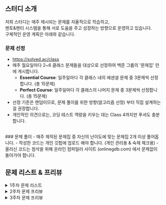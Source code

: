 ## 스터디 소개

저희 스터디는 매주 제시되는 문제를 자율적으로 학습하고,  
멘토&멘티 시스템을 통해 서로 도움을 주고 성장하는 방향으로 운영하고 있습니다.  
구체적인 운영 계획은 아래와 같습니다.

### 문제 선정
- https://solved.ac/class
- 매주 월요일마다 2~6 클래스 문제들을 대상으로 선정하여 백준 그룹의 '문제집' 란에 게시합니다.
  - **Essential Course**: 일주일마다 각 클래스 내의 에센셜 문제 중 3문제씩 선정합니다. (총 15문제)
  - **Perfect Course**: 일주일마다 각 클래스의 나머지 문제 중 3문제씩 선정합니다. (총 15문제)
- 선정 기준은 랜덤이므로, 문제 풀이를 위한 방향(알고리즘 선정) 부터 직접 설계하는걸 권장합니다.
- 개인적인 의견으로는, 코딩 테스트 역량을 키우는 데는 Class 4까지만 푸셔도 충분합니다.
<br>
### 문제 풀이
  - 매주 제작된 문제집 중 자신의 난이도에 맞는 문제집 2개 이상 풀어옵니다.
  - 작성한 코드는 개인 깃헙에 업로드 해야 합니다. (개인 관리용 & 숙제 체크용)
  - 올리신 코드는 첨삭을 위해 온라인 컴파일러 사이트 (onlinegdb.com) 에서 문제없이 돌아가야 합니다.
<br>

## 문제 리스트 & 프리뷰
<details>
<summary> 1주차 문제 리스트 </summary>
<div markdown="1">

|분류|번호|제목|링크|
|--|--|--|--|
|<img src="class/c2.svg">|1546|평균|<a href="https://www.acmicpc.net/problem/1546"> 🔗 </a>
|<img src="class/c2.svg">|11866|요세푸스 문제 0|<a href="https://www.acmicpc.net/problem/11866"> 🔗 </a>
|<img src="class/c2.svg">|2798|블랙잭|<a href="https://www.acmicpc.net/problem/2798"> 🔗 </a>
|<img src="class/c3.svg">|1620|나는야 포켓몬 마스터 이다솜|<a href="https://www.acmicpc.net/problem/1620"> 🔗 </a>
|<img src="class/c3.svg">|1927|최소 힙|<a href="https://www.acmicpc.net/problem/1927"> 🔗 </a>
|<img src="class/c3.svg">|2606|바이러스|<a href="https://www.acmicpc.net/problem/2606"> 🔗 </a>
|<img src="class/c4.svg">|1629|곱셈|<a href="https://www.acmicpc.net/problem/1629"> 🔗 </a>
|<img src="class/c4.svg">|11660|구간 합 구하기 5|<a href="https://www.acmicpc.net/problem/11660"> 🔗 </a>
|<img src="class/c4.svg">|12865|평범한 배낭|<a href="https://www.acmicpc.net/problem/12865"> 🔗 </a>
|<img src="class/c5.svg">|1463|가장 긴 증가하는 부분 수열 2|<a href="https://www.acmicpc.net/problem/1463"> 🔗 </a>
|<img src="class/c5.svg">|1074|팰린드롬?|<a href="https://www.acmicpc.net/problem/1074"> 🔗 </a>
|<img src="class/c5.svg">|9095|부분합|<a href="https://www.acmicpc.net/problem/9095"> 🔗 </a>
|<img src="class/c6.svg">|11438|LCA 2|<a href="https://www.acmicpc.net/problem/11438"> 🔗 </a>
|<img src="class/c6.svg">|13334|철로|<a href="https://www.acmicpc.net/problem/13334"> 🔗 </a>
|<img src="class/c6.svg">|5719|거의 최단 경로|<a href="https://www.acmicpc.net/problem/5719"> 🔗 </a>

</div>
</details>

<details>
<summary> 2주차 문제 프리뷰 </summary>
<div markdown="1">

## CLASS2
[1018 체스판 다시 칠하기](https://www.acmicpc.net/problem/1018)
* N,M의 제한이 50인 문제로, 최적화를 할 필요가 없는 문제입니다.
* 최적화를 요하는 문제로 아래 문제가 있습니다. (골드5)
  * [25682 체스판 다시 칠하기 2](https://www.acmicpc.net/problem/25682)

[1259 팰린드롬수](https://www.acmicpc.net/problem/1259)
* '팰린드롬'이라는 성질은 앞으로 알고리즘 문제에서 빈번하게 등장할 예정입니다.
* 팰린드롬과 관련된 아래 문제를 추천드립니다.
  * [1213 팰린드롬 만들기](https://www.acmicpc.net/problem/1213)

[2164 카드2](https://www.acmicpc.net/problem/2164)
* 이 문제도 최적화를 할 필요는 없습니다.
* 그러나, O(logN)으로 풀 수 있는 문제라는 걸 감안하면 최적화를 해보는 게 바람직해 보입니다.
  * Input이 '1044483647'일 때, Output이 '1015225470'가 나오는 코드를 작성해보세요 (비슷한 문제를 못찾음 ㅠ)


## CLASS3
[1463 1로 만들기](https://www.acmicpc.net/problem/1463)
* 접근 방법이 대개 비슷할 수 밖에 없는 문제입니다.
* 이미 정형화된 문제가 다양한 바리에이션이 있으며, 아래와 같은 문제들을 소개드립니다.
  * [12852 1로 만들기 2 (실버1)](https://www.acmicpc.net/problem/12852)
  * [27440 1로 만들기 3 (골드4)](https://www.acmicpc.net/problem/27440)

[1074 Z](https://www.acmicpc.net/problem/1074)
* 이 문제도 접근 방법이 거의 비슷할거라 생각합니다.
* 아래 문제도 함께 풀어보며 비슷하게 접근했는지 한 번 생각해보면 좋을 듯 합니다.
  * [10993 별 찍기 - 18 (골드4)](https://www.acmicpc.net/problem/10993)

[9095 1, 2, 3 더하기](https://www.acmicpc.net/problem/9095)
* 마찬가지로 바리에이션이 많은 문제입니다. (다 풀면 천재)
  * [2156 포도주 시식 (실버1)](https://www.acmicpc.net/problem/2156)
  * [12101 1, 2, 3 더하기 2](https://www.acmicpc.net/problem/12101)
  * [15988 1, 2, 3 더하기 3](https://www.acmicpc.net/problem/15988)
  * [15989 1, 2, 3 더하기 4](https://www.acmicpc.net/problem/15989)
  * [15990 1, 2, 3 더하기 5](https://www.acmicpc.net/problem/15990)
  * [15991 1, 2, 3 더하기 6](https://www.acmicpc.net/problem/15991)
  * [15992 1, 2, 3 더하기 7](https://www.acmicpc.net/problem/15992)
  * [15993 1, 2, 3 더하기 8](https://www.acmicpc.net/problem/15993)
  * [16195 1, 2, 3 더하기 9](https://www.acmicpc.net/problem/16195)

## CLASS4
[1238 파티](https://www.acmicpc.net/problem/1238)
* 그래프의 특정 이론을 응용하는 문제입니다.
* 이 문제를 쉽게 풀었거나, 다른 응용 문제가 궁금하다면 다음과 같은 문제가 있습니다.
  * [13911 집 구하기 (골드2)](https://www.acmicpc.net/problem/13911)
  * [16118 달빛 여우 (골드1, 어려움)](https://www.acmicpc.net/problem/16118)

[2206 벽 부수고 이동하기](https://www.acmicpc.net/problem/2206)
* 기초적인 4방향 탐색 문제에서, 특정 조건이 추가되면서 까다로워진 케이스입니다.
* 시리즈가 있으며, 난이도는 대체로 비슷합니다. (견우와 직녀는 조금 어려워요)
  * [14442 벽 부수고 이동하기 2](https://www.acmicpc.net/problem/14442)
  * [16933 벽 부수고 이동하기 3](https://www.acmicpc.net/problem/16933)
  * [16946 벽 부수고 이동하기 4](https://www.acmicpc.net/problem/16946)
  * [16137 견우와 직녀 (골드2)](https://www.acmicpc.net/problem/16137)

[1991 트리 순회](https://www.acmicpc.net/problem/1991)
* 트리의 전위 순회, 중위 순회, 후위 순회와 관련된 학습적인 문제입니다.
* 아마 나중에 Class5에서 더 깊게 다룰 예정이므로, 여기서는 맛만 보고 넘어갑시다

## CLASS5
[1197 최소 스패닝 트리](https://www.acmicpc.net/problem/1197)
* 선행 지식이 필요한 문제로써, 1시간 내외로 고민해보고 이론을 학습하시는 걸 추천드립니다.
* 생각해보니 제목이 MST네요 최소 스패닝 트리(이하 MST) 만드는 테크닉을 알아야 합니다.
* MST 문제는 대체로 MST 문제라는걸 스포 당하는 순간 쉬워집니다. 그래서 함부로 문제 추천은 못하겠습니다.
* 그래도 아래 기본 문제는 추천해봄직 하다고 생각했습니다.
  * [13418 학교 탐방하기 (골드3)](https://www.acmicpc.net/problem/13418)

[13460 구슬 탈출 2](https://www.acmicpc.net/problem/13460)
* 구슬탈출은 꽤 어려운 시뮬레이션 문제 중 하나로, 특히 코드 최적화가 굉장히 까다롭습니다.
* 시리즈 문제의 요구사항이 대부분 같으므로, 구슬 탈출 3, 4 부터 풀고 나머지를 제출하시면 나머지도 무난히 풀립니다.
  * [13459 구슬 탈출 1](https://www.acmicpc.net/problem/13459)
  * [15644 구슬 탈출 3](https://www.acmicpc.net/problem/15644)
  * [15653 구슬 탈출 4](https://www.acmicpc.net/problem/15653)
* 조금 쉬운 구현 문제로는 아래 문제를 추천합니다.
  * [11559 Puyo Puyo](https://www.acmicpc.net/problem/11559)

[2252 줄 세우기](https://www.acmicpc.net/problem/2252)
* 최소 스패닝 트리처럼, 그래프에서 꽤 유용한 이론 중 하나를 사용하는 문제입니다.
* 마찬가지로 1시간 내외로 고민해보고 이론을 학습하시는 걸 추천드립니다.
* 응용문제가 다른 복합적인 알고리즘과 함께 제시되는 경우가 많으므로 그냥 이론만 배우는걸 추천드립니다.

## CLASS6
[19585 전설](https://www.acmicpc.net/problem/19585)
* 응용 문제야 많지만... 제가 이 난이도 이상으로 이 알고리즘 응용 문제를 아직 못풀어봤습니다.
* JAVA 기준으로 시간 관리가 굉장히 빡빡합니다.

[2533 사회망 서비스(SNS)](https://www.acmicpc.net/problem/19585)
* 비슷한 유형으로 아래 문제가 있습니다.
  * [1135 뉴스 전하기](https://www.acmicpc.net/problem/1135)

[11280 2-SAT - 3](https://www.acmicpc.net/problem/11280)
* 이 문제의 하위 개념까지 배우고 왔다면 사실 저희 스터디에서 배울 게 딱히 없긴 해요
* 하위 개념 문제로 유명한 문제를 하나 소개해드리겠습니다. (아래꺼부터 풀고 와야 함)
  * [2150 Strongly Connected Component](https://www.acmicpc.net/problem/2150)
  * [12880 그래프 차이 최소](https://www.acmicpc.net/problem/12880)

</div>
</details>


<details>
<summary> 3주차 문제 프리뷰 </summary>
<div markdown="1">

## CLASS2
[10814 나이순 정렬](https://www.acmicpc.net/problem/10814)
* 클래식한 정렬 문제입니다. 정렬 방법을 '잘' 구현하는 건 앞으로도 도움이 되니 확실하게 익혀두시기 바랍니다.
  * [11651 좌표 정렬하기 2](https://www.acmicpc.net/problem/11651)
  * [5648 역원소 정렬](https://www.acmicpc.net/problem/5648)

[10845 큐](https://www.acmicpc.net/problem/10845)
* 더러운 구현 문제지만 한번쯤은 이런걸 해둘 필요가 있습니다.
* 명령이 들어오고 처리하는 문제에서, 각 명령을 함수화 시키는 연습을 해두면 좋습니다. 가령 아래처럼...
```
while(N--){
    cin >> s;
    if(s == "push") _push();
    if(s == "pop") _pop();
    if(s == "size") _size();
    if(s == "empty") _empty();
    if(s == "front") _front();
    if(s == "back") _back();
}
```

[11050 이항 계수 1](https://www.acmicpc.net/problem/11050)
* 아직 최적화가 필요없는 이항 계수 문제입니다.
* 이항 계수와 관련하여 최적화를 요구하는 문제가 굉장히 많으며, 그 난이도도 다양합니다.
* 여기서는 실버, 골드 수준 문제만 소개하겠습니다.
  * [11051 이항 계수 2](https://www.acmicpc.net/problem/11051)
  * [15824 너 봄에는 캡사이신이 맛있단다](https://www.acmicpc.net/problem/15824)
  * [11401 이항 계수 3](https://www.acmicpc.net/problem/11401)

## CLASS3
[1003 피보나치 함수](https://www.acmicpc.net/problem/1003)
* 피보나치도 알고리즘에서 굉장히 많이 응용되는 수열 중 하나입니다
* 비슷한 문제들을 모두 모아봤습니다 (골드 문제는 응용 & 최적화가 필요합니다)
  * [10826 피보나치 수 4](https://www.acmicpc.net/problem/10826)
  * [1788 피보나치 수의 확장](https://www.acmicpc.net/problem/1788)
  * [15624 피보나치 수 7](https://www.acmicpc.net/problem/15624)
  * [14495 피보나치 비스무리한 수열](https://www.acmicpc.net/problem/15624)
  * [17175 피보나치는 지겨웡~](https://www.acmicpc.net/problem/15624)
  * [9009 피보나치](https://www.acmicpc.net/problem/9009)
  * [11442 홀수번째 피보나치 수의 합 (골드)](https://www.acmicpc.net/problem/11442)
  * [11443 짝수번째 피보나치 수의 합 (골드)](https://www.acmicpc.net/problem/11443)
  * [11444 피보나치 수 6 (골드)](https://www.acmicpc.net/problem/11444)

[11723 집합](https://www.acmicpc.net/problem/11723)
* 딱히 적을 말이 없네요 귀찮은 구현 문제입니다.

[2630 색종이 만들기](https://www.acmicpc.net/problem/2630)
* 좋은 문제이고, 이런 유형이 코테에 종종 나옵니다. 아래 문제들도 적극 추천드립니다.
  * [17829 222-풀링](https://www.acmicpc.net/problem/17829)
  * [9097 Quad Trees](https://www.acmicpc.net/problem/9097)


## CLASS4
[1753 최단경로](https://www.acmicpc.net/problem/1753)
* 저번주 파티(1238) 문제를 풀었다면 아마 쉽게 풀었으리라 생각합니다.
* 그러므로 저번주 문제를 그대로 추천드리며, 혹시라도 다 푸신 분을 위해 문제 하나 추가하겠습니다.
  * [5529 저택](https://www.acmicpc.net/problem/5529)

[15650 N과 M(2)](https://www.acmicpc.net/problem/15650)
* 수업에서 다뤘던 문제입니다. 복습 느낌으로 아래 문제들을 풀어보세요 (다풀면 백트래킹 마스터)
  * [15649 N과 M(1)](https://www.acmicpc.net/problem/15649)
  * [15651 N과 M(3)](https://www.acmicpc.net/problem/15651)
  * [15652 N과 M(4)](https://www.acmicpc.net/problem/15652)
  * [15654 N과 M(5)](https://www.acmicpc.net/problem/15654)
  * [15655 N과 M(6)](https://www.acmicpc.net/problem/15655)
  * [15656 N과 M(7)](https://www.acmicpc.net/problem/15656)
  * [15657 N과 M(8)](https://www.acmicpc.net/problem/15657)
  * [15663 N과 M(9)](https://www.acmicpc.net/problem/15663)
  * [15664 N과 M(10)](https://www.acmicpc.net/problem/15664)
  * [15665 N과 M(11)](https://www.acmicpc.net/problem/15665)

[1918 후위 표기식](https://www.acmicpc.net/problem/1918)
* 이론으로만 배웠던 후위 표기식을 실습하는 문제입니다!
* 처음에 구현하기 정말정말 어려워요. 그래도 포기하지 말고 도전해보길 바래요


## CLASS5
[17387 선분 교차 2](https://www.acmicpc.net/problem/17387)
* 솔직히 코테에 큰 도움이 되는 문제는 아닙니다.
* 그래도 기하학 문제를 풀면 수학적 사고력이 많이 올라가니 시간이 남으면 도전해보세요
* 아래 문제는 기하학에서 주로 다루는 CCW를 소개하고 있습니다.
  * [11758 CCW](https://www.acmicpc.net/problem/11758)
  * [17386 선분 교차 1](https://www.acmicpc.net/problem/17386)
  * [12781 PIZZA ALBOLOC](https://www.acmicpc.net/problem/12781)

[12100 2048 (Easy)](https://www.acmicpc.net/problem/12100)
* 쉽지 않은 시뮬레이션 문제입니다. 구슬 탈출과 로직이 비슷해보이지만 저한테는 훨씬 더 까다로운 문제였습니다.
* Hard까지 도전...?
  * [12094 2048 (Hard)](https://www.acmicpc.net/problem/12094)

[14003 가장 긴 증가하는 부분 수열 5](https://www.acmicpc.net/problem/14003)
* 코테에서, 만약 LIS를 가장 어렵게 낸다면 이 정도 난이도가 될 듯 합니다
* 그러니까 이거 이해하고 적절히 잘 구현했다면, 앞으로 어떤 코테도 무난하게 풀 수 있을거에요
  * [3745 오름세](https://www.acmicpc.net/problem/3745)


## CLASS6
[1533 길의 개수](https://www.acmicpc.net/problem/1533)
* 단순히 구현하면 시간초과가 나기 때문에, Class 5 정도의 알고리즘을 적절히 잘 응용하는 문제입니다.
* 다시 말해서 Class 5를 풀고 오셨다면 이 문제도 충분히 푸실 수 있습니다.

[1789 찾기](https://www.acmicpc.net/problem/1786)
* 정말 유명한 kmp 알고리즘을 배우는 문제입니다.
* 1학기 수업 중에 배우는 걸로 아는데, 미리 배워두면 나중에 따라가기 훨씬 쉬워질 겁니다.
* kmp 문제들 대부분이 주제가 kmp라는 걸 아는 순간 쉬워지는 문제들이라서... 응용 문제 하나만 남겨두겠습니다.
  * [13506 카멜레온 부분 문자열](https://www.acmicpc.net/problem/13506)

[2042 구간 합 구하기](https://www.acmicpc.net/problem/2042)
* 어쩌면 Class 6 중에서 가장 쉬운 알고리즘을 배우는 문제입니다.
* 쿼리를 처리하는 이런 유형의 문제가 플래티넘 이상 문제의 10%는 차지하니, 구현 방법을 잘 숙지해둬야 나중에 응용 문제에서 헤매지 않을겁니다.
  * [14438 수열과 쿼리 17](https://www.acmicpc.net/problem/14438)
  * [11505 구간 곱 구하기](https://www.acmicpc.net/problem/11505)

</div>
</details>